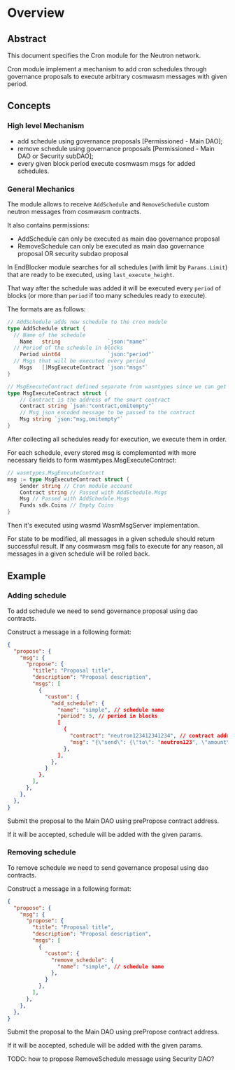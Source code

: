 # Overview

## Abstract

This document specifies the Cron module for the Neutron network.

Cron module implement a mechanism to add cron schedules through governance proposals to execute arbitrary cosmwasm messages with given period.

## Concepts

### High level Mechanism
- add schedule using governance proposals [Permissioned - Main DAO];
- remove schedule using governance proposals [Permissioned - Main DAO or Security subDAO];
- every given block period execute cosmwasm msgs for added schedules.

### General Mechanics

The module allows to receive `AddSchedule` and `RemoveSchedule` custom neutron messages from cosmwasm contracts.

It also contains permissions:
- AddSchedule can only be executed as main dao governance proposal
- RemoveSchedule can only be executed as main dao governance proposal OR security subdao proposal

In EndBlocker module searches for all schedules (with limit by `Params.Limit`) that are ready to be executed, using `last_execute_height`.

That way after the schedule was added it will be executed every `period` of blocks (or more than `period` if too many schedules ready to execute).

The formats are as follows:
```go
// AddSchedule adds new schedule to the cron module
type AddSchedule struct {
  // Name of the schedule
	Name   string               `json:"name"`
  // Period of the schedule in blocks
	Period uint64               `json:"period"`
  // Msgs that will be executed every period
	Msgs   []MsgExecuteContract `json:"msgs"`
}

// MsgExecuteContract defined separate from wasmtypes since we can get away with just passing the string into bindings
type MsgExecuteContract struct {
	// Contract is the address of the smart contract
	Contract string `json:"contract,omitempty"`
	// Msg json encoded message to be passed to the contract
	Msg string `json:"msg,omitempty"`
}
```

After collecting all schedules ready for execution, we execute them in order.

For each schedule, every stored msg is complemented with more necessary fields to form wasmtypes.MsgExecuteContract:
```go
// wasmtypes.MsgExecuteContract
msg := type MsgExecuteContract struct {
	Sender string // Cron module account
	Contract string // Passed with AddSchedule.Msgs
	Msg // Passed with AddSchedule.Msgs
	Funds sdk.Coins // Empty Coins
}
```

Then it's executed using wasmd WasmMsgServer implementation.

For state to be modified, all messages in a given schedule should return successful result.
If any cosmwasm msg fails to execute for any reason, all messages in a given schedule will be rolled back.

## Example

### Adding schedule
To add schedule we need to send governance proposal using dao contracts.

Construct a message in a following format:

```json
{
  "propose": {
    "msg": {
      "propose": {
        "title": "Proposal title",
        "description": "Proposal description",
        "msgs": [
          {
            "custom": {
              "add_schedule": {
                "name": "simple", // schedule name
                "period": 5, // period in blocks
                [
                  {
                    "contract": "neutron123412341234", // contract address to be called
                    "msg": "{\"send\": {\"to\": "neutron123", \"amount\": 100}}", // message to be executed
                  },
                ],
              },
            }
          },
        ],
      },
    },
  },
}
```      

Submit the proposal to the Main DAO using prePropose contract address.

If it will be accepted, schedule will be added with the given params.

### Removing schedule

To remove schedule we need to send governance proposal using dao contracts.

Construct a message in a following format:

```json
{
  "propose": {
    "msg": {
      "propose": {
        "title": "Proposal title",
        "description": "Proposal description",
        "msgs": [
          {
            "custom": {
              "remove_schedule": {
                "name": "simple", // schedule name
              },
            }
          },
        ],
      },
    },
  },
}
```

Submit the proposal to the Main DAO using prePropose contract address.

If it will be accepted, schedule will be added with the given params.

TODO: how to propose RemoveSchedule message using Security DAO?
